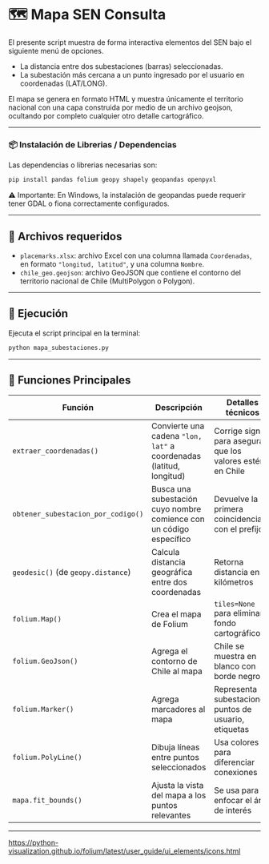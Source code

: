 # 🗺️ Mapa SEN Consulta

El presente script muestra de forma interactiva elementos del SEN bajo el siguiente menú de opciones.

- La distancia entre dos subestaciones (barras) seleccionadas.
- La subestación más cercana a un punto ingresado por el usuario en coordenadas (LAT/LONG).

El mapa se genera en formato HTML y muestra únicamente el territorio nacional con una capa construida por medio de un archivo geojson, ocultando por completo cualquier otro detalle cartográfico.

---

### 📦 Instalación de Librerias / Dependencias

Las dependencias o librerias necesarias son:

```bash
pip install pandas folium geopy shapely geopandas openpyxl
```

⚠️ Importante: En Windows, la instalación de geopandas puede requerir tener GDAL o fiona correctamente configurados.

---

## 📁 Archivos requeridos

- `placemarks.xlsx`: archivo Excel con una columna llamada `Coordenadas`, en formato `"longitud, latitud"`, y una columna `Nombre`.
- `chile_geo.geojson`: archivo GeoJSON que contiene el contorno del territorio nacional de Chile (MultiPolygon o Polygon).

---

## 🚀 Ejecución

Ejecuta el script principal en la terminal:

```bash
python mapa_subestaciones.py
```
--- 

## 🚀 Funciones Principales

| Función                            | Descripción                                                         | Detalles técnicos                                           |
| ---------------------------------- | ------------------------------------------------------------------- | ----------------------------------------------------------- |
| `extraer_coordenadas()`            | Convierte una cadena `"lon, lat"` a coordenadas (latitud, longitud) | Corrige signos para asegurar que los valores estén en Chile |
| `obtener_subestacion_por_codigo()` | Busca una subestación cuyo nombre comience con un código específico | Devuelve la primera coincidencia con el prefijo             |
| `geodesic()` (de `geopy.distance`) | Calcula distancia geográfica entre dos coordenadas                  | Retorna distancia en kilómetros                             |
| `folium.Map()`                     | Crea el mapa de Folium                                              | `tiles=None` para eliminar fondo cartográfico               |
| `folium.GeoJson()`                 | Agrega el contorno de Chile al mapa                                 | Chile se muestra en blanco con borde negro                  |
| `folium.Marker()`                  | Agrega marcadores al mapa                                           | Representa subestaciones, puntos de usuario, etiquetas      |
| `folium.PolyLine()`                | Dibuja líneas entre puntos seleccionados                            | Usa colores para diferenciar conexiones                     |
| `mapa.fit_bounds()`                | Ajusta la vista del mapa a los puntos relevantes                    | Se usa para enfocar el área de interés                      |

---

https://python-visualization.github.io/folium/latest/user_guide/ui_elements/icons.html

